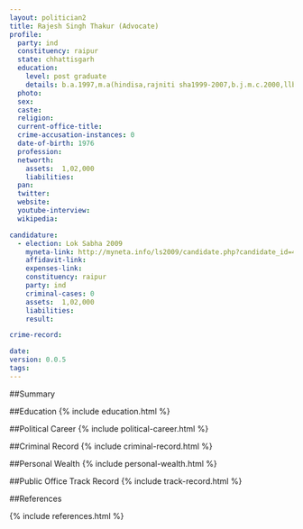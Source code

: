 ```yaml
---
layout: politician2
title: Rajesh Singh Thakur (Advocate)
profile: 
  party: ind
  constituency: raipur
  state: chhattisgarh
  education: 
    level: post graduate
    details: b.a.1997,m.a(hindisa,rajniti sha1999-2007,b.j.m.c.2000,llb2005 ,ma pu.etihas208 p. ravi.shu.v.v.raipur
  photo: 
  sex: 
  caste: 
  religion: 
  current-office-title: 
  crime-accusation-instances: 0
  date-of-birth: 1976
  profession: 
  networth: 
    assets:  1,02,000
    liabilities: 
  pan: 
  twitter: 
  website: 
  youtube-interview: 
  wikipedia: 

candidature: 
  - election: Lok Sabha 2009
    myneta-link: http://myneta.info/ls2009/candidate.php?candidate_id=430
    affidavit-link: 
    expenses-link: 
    constituency: raipur 
    party: ind
    criminal-cases: 0
    assets:  1,02,000
    liabilities: 
    result:  

crime-record: 

date: 
version: 0.0.5
tags: 
---
```

##Summary


##Education
{% include education.html %}


##Political Career
{% include political-career.html %}


##Criminal Record
{% include criminal-record.html %}


##Personal Wealth
{% include personal-wealth.html %}


##Public Office Track Record
{% include track-record.html %}


##References


{% include references.html %}